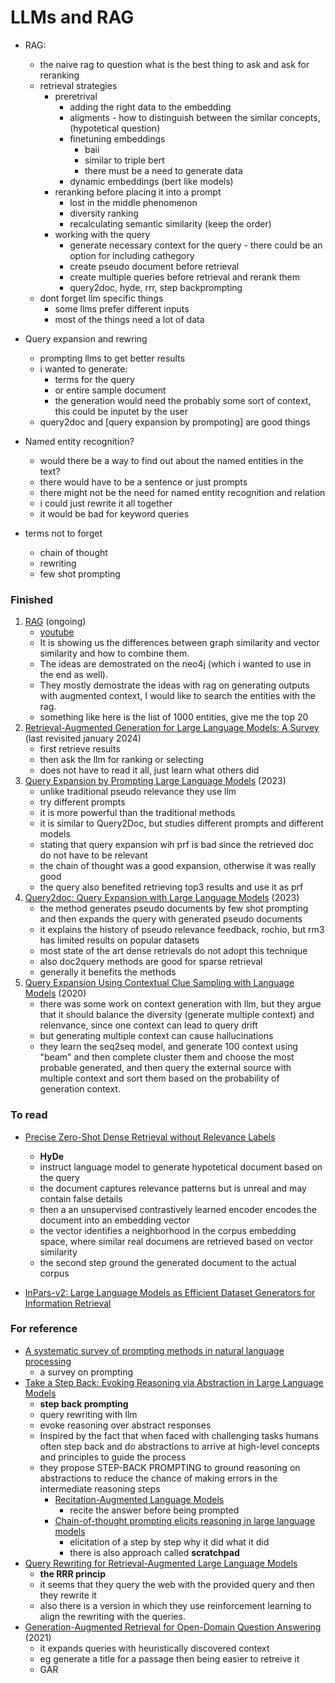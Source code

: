 # LLMs and RAG

- RAG:
  - the naive rag to question what is the best thing to ask and ask for reranking
  - retrieval strategies
    - preretrival
      - adding the right data to the embedding
      - aligments - how to distinguish between the similar concepts, (hypotetical question)
      - finetuning embeddings
        - baii
        - similar to triple bert
        - there must be a need to generate data
      - dynamic embeddings (bert like models)
    - reranking before placing it into a prompt
      - lost in the middle phenomenon
      - diversity ranking
      - recalculating semantic similarity (keep the order)
    - working with the query
      - generate necessary context for the query - there could be an option for including cathegory
      - create pseudo document before retrieval
      - create multiple queries before retrieval and rerank them
      - query2doc, hyde,  rrr, step backprompting
  - dont forget llm specific things
    - some llms prefer different inputs
    - most of the things need a lot of data

- Query expansion and rewring
  - prompting llms to get better results
  - i wanted to generate:
    - terms for the query
    - or entire sample document
    - the generation would need the probably some sort of context, this could be inputet by the user
  - query2doc and [query expansion by prompoting] are good things


- Named entity recognition?
  - would there be a way to find out about the named entities in the text?
  - there would have to be a sentence or just prompts
  - there might not be the need for named entity recognition and relation
  - i could just rewrite it all together
  - it would be bad for keyword queries

- terms not to forget 
  - chain of thought
  - rewriting
  - few shot prompting

### Finished

1. [RAG](https://www.linkedin.com/posts/jbarrasa_advanded-rag-with-knowledge-graphs-ugcPost-7139723682007920640-q9cA) (ongoing)
     - [youtube](https://www.youtube.com/playlist?list=PL9Hl4pk2FsvX-5QPvwChB-ni_mFF97rCE)
     - It is showing us the differences between graph similarity and vector similarity and how to combine them.
     - The ideas are demostrated on the neo4j (which i wanted to use in the end as well).
     - They mostly demostrate the ideas with rag on generating outputs with augmented context, I would like to search the entities with the rag.
     - something like here is the list of 1000 entities, give me the top 20
2. [Retrieval-Augmented Generation for Large Language Models: A Survey](https://arxiv.org/abs/2312.10997) (last revisited january 2024)
    - first retrieve results
    - then ask the llm for ranking or selecting
    - does not have to read it all, just learn what others did
3. [Query Expansion by Prompting Large Language Models](https://arxiv.org/abs/2305.03653) (2023)
    - unlike traditional pseudo relevance they use llm
    - try different prompts
    - it is more powerful than the traditional methods
    - it is similar to Query2Doc, but studies different prompts and different models
    - stating that query expansion wih prf is bad since the retrieved doc do not have to be relevant
    - the chain of thought was a good expansion, otherwise it was really good
    - the query also benefited retrieving top3 results and use it as prf
4. [Query2doc: Query Expansion with Large Language Models](https://arxiv.org/abs/2303.07678) (2023)
    - the method generates pseudo documents by few shot prompting and then expands the query with generated pseudo documents
    - it explains the history of pseudo relevance feedback, rochio, but rm3 has limited results on popular datasets
    - most state of the art dense retrievals do not adopt this technique
    - also doc2query methods are good for sparse retrieval
    - generally it benefits the methods
5. [Query Expansion Using Contextual Clue Sampling with Language Models](https://arxiv.org/abs/2210.07093)   (2020)
   - there was some work on context generation with llm, but they argue that it should balance the diversity (generate multiple context) and relenvance, since one context can lead to query drift
   - but generating multiple context can cause hallucinations
   - they learn the seq2seq model, and generate 100 context using "beam" and then complete cluster them and choose the most probable generated, and then query the external source with multiple context and sort them based on the probability of generation context.

### To read

- [Precise Zero-Shot Dense Retrieval without Relevance Labels](https://arxiv.org/abs/2212.10496)
  - **HyDe**
  - instruct language model to generate hypotetical document based on the query
  - the document captures relevance patterns but is unreal and may contain false details
  - then a an unsupervised contrastively learned encoder encodes the document into an embedding vector
  - the vector identifies a neighborhood in the corpus embedding space, where similar real documens are retrieved based on vector similarity
  - the second step ground the generated document to the actual corpus

- [InPars-v2: Large Language Models as Efficient Dataset Generators for Information Retrieval](https://arxiv.org/abs/2301.01820)

### For reference

  - [A systematic survey of prompting methods in natural language processing](https://dl.acm.org/doi/full/10.1145/3560815)
    - a survey on prompting
- [Take a Step Back: Evoking Reasoning via Abstraction in Large Language Models](https://arxiv.org/abs/2310.06117)
  - **step back prompting**
  - query rewriting with llm
  - evoke reasoning over abstract responses
  - Inspired by the fact that when faced with challenging tasks humans often step back and do abstractions to arrive at high-level concepts and principles to guide the process
  - they propose STEP-BACK PROMPTING to ground reasoning on abstractions to reduce the chance of making errors in the intermediate reasoning steps
    - [Recitation-Augmented Language Models](https://arxiv.org/abs/2210.01296)
      - recite the answer before being prompted
    - [Chain-of-thought prompting elicits reasoning in large language models](https://arxiv.org/abs/2201.11903)
      - elicitation of a step by step why it did what it did
      - there is also approach called **scratchpad**
- [Query Rewriting for Retrieval-Augmented Large Language Models](https://arxiv.org/pdf/2305.14283.pdf)
  - **the RRR princip**
  - it seems that they query the web with the provided query and then they rewrite it
  - also there is a version in which they use reinforcement learning to align the rewriting with the queries.
- [Generation-Augmented Retrieval for Open-Domain Question Answering](https://aclanthology.org/2021.acl-long.316/) (2021)
  - it expands queries with heuristically discovered context
  - eg generate a title for a passage then being easier to retreive it
  - GAR